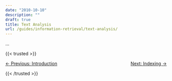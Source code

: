 ```yaml
---
date: "2010-10-10"
description: ""
draft: true
title: Text Analysis
url: /guides/information-retrieval/text-analysis/
---
```


...

{{< trusted >}}
<p style="display: flex;">
  <span>
    <a href="/guides/information-retrieval/">
      &larr; Previous: Introduction
    </a>
  </span>

  <span style="margin-left: auto;">
    <a href="/guides/information-retrieval/indexing/">
      Next: Indexing &rarr;
    </a>
  </span>
</p>
{{< /trusted >}}